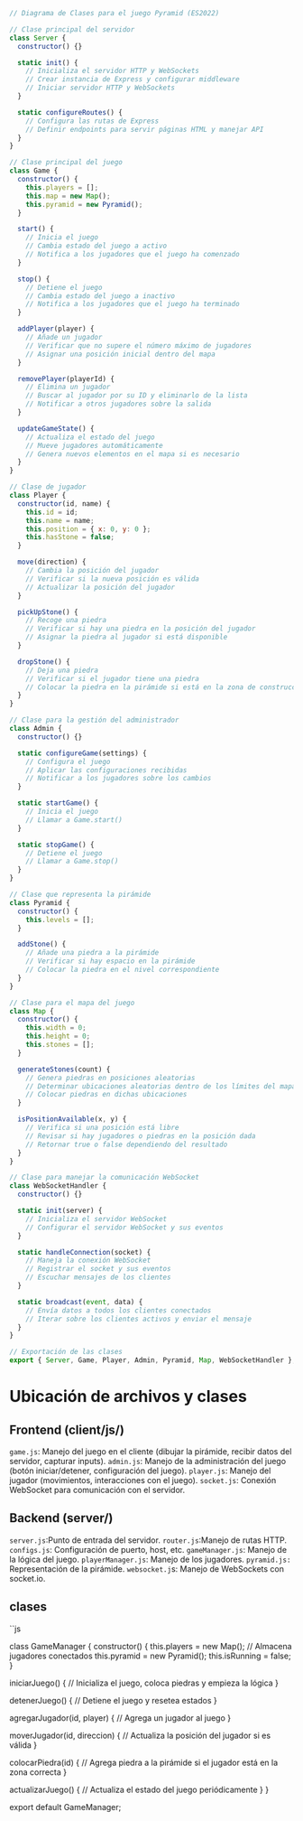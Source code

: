 ```js



// Diagrama de Clases para el juego Pyramid (ES2022)

// Clase principal del servidor
class Server {
  constructor() {}

  static init() {
    // Inicializa el servidor HTTP y WebSockets
    // Crear instancia de Express y configurar middleware
    // Iniciar servidor HTTP y WebSockets
  }

  static configureRoutes() {
    // Configura las rutas de Express
    // Definir endpoints para servir páginas HTML y manejar API
  }
}

// Clase principal del juego
class Game {
  constructor() {
    this.players = [];
    this.map = new Map();
    this.pyramid = new Pyramid();
  }

  start() {
    // Inicia el juego
    // Cambia estado del juego a activo
    // Notifica a los jugadores que el juego ha comenzado
  }

  stop() {
    // Detiene el juego
    // Cambia estado del juego a inactivo
    // Notifica a los jugadores que el juego ha terminado
  }

  addPlayer(player) {
    // Añade un jugador
    // Verificar que no supere el número máximo de jugadores
    // Asignar una posición inicial dentro del mapa
  }

  removePlayer(playerId) {
    // Elimina un jugador
    // Buscar al jugador por su ID y eliminarlo de la lista
    // Notificar a otros jugadores sobre la salida
  }

  updateGameState() {
    // Actualiza el estado del juego
    // Mueve jugadores automáticamente
    // Genera nuevos elementos en el mapa si es necesario
  }
}

// Clase de jugador
class Player {
  constructor(id, name) {
    this.id = id;
    this.name = name;
    this.position = { x: 0, y: 0 };
    this.hasStone = false;
  }

  move(direction) {
    // Cambia la posición del jugador
    // Verificar si la nueva posición es válida
    // Actualizar la posición del jugador
  }

  pickUpStone() {
    // Recoge una piedra
    // Verificar si hay una piedra en la posición del jugador
    // Asignar la piedra al jugador si está disponible
  }

  dropStone() {
    // Deja una piedra
    // Verificar si el jugador tiene una piedra
    // Colocar la piedra en la pirámide si está en la zona de construcción
  }
}

// Clase para la gestión del administrador
class Admin {
  constructor() {}

  static configureGame(settings) {
    // Configura el juego
    // Aplicar las configuraciones recibidas
    // Notificar a los jugadores sobre los cambios
  }

  static startGame() {
    // Inicia el juego
    // Llamar a Game.start()
  }

  static stopGame() {
    // Detiene el juego
    // Llamar a Game.stop()
  }
}

// Clase que representa la pirámide
class Pyramid {
  constructor() {
    this.levels = [];
  }

  addStone() {
    // Añade una piedra a la pirámide
    // Verificar si hay espacio en la pirámide
    // Colocar la piedra en el nivel correspondiente
  }
}

// Clase para el mapa del juego
class Map {
  constructor() {
    this.width = 0;
    this.height = 0;
    this.stones = [];
  }

  generateStones(count) {
    // Genera piedras en posiciones aleatorias
    // Determinar ubicaciones aleatorias dentro de los límites del mapa
    // Colocar piedras en dichas ubicaciones
  }

  isPositionAvailable(x, y) {
    // Verifica si una posición está libre
    // Revisar si hay jugadores o piedras en la posición dada
    // Retornar true o false dependiendo del resultado
  }
}

// Clase para manejar la comunicación WebSocket
class WebSocketHandler {
  constructor() {}

  static init(server) {
    // Inicializa el servidor WebSocket
    // Configurar el servidor WebSocket y sus eventos
  }

  static handleConnection(socket) {
    // Maneja la conexión WebSocket
    // Registrar el socket y sus eventos
    // Escuchar mensajes de los clientes
  }

  static broadcast(event, data) {
    // Envía datos a todos los clientes conectados
    // Iterar sobre los clientes activos y enviar el mensaje
  }
}

// Exportación de las clases
export { Server, Game, Player, Admin, Pyramid, Map, WebSocketHandler };

```

# Ubicación de archivos y clases
## Frontend (client/js/)

`game.js`: Manejo del juego en el cliente (dibujar la pirámide, recibir datos del servidor, capturar inputs).
`admin.js`: Manejo de la administración del juego (botón iniciar/detener, configuración del juego).
`player.js`: Manejo del jugador (movimientos, interacciones con el juego).
`socket.js`: Conexión WebSocket para comunicación con el servidor.

## Backend (server/)
`server.js`:Punto de entrada del servidor.
`router.js`:Manejo de rutas HTTP.
`configs.js`: Configuración de puerto, host, etc.
`gameManager.js`: Manejo de la lógica del juego.
`playerManager.js`: Manejo de los jugadores.
`pyramid.js:` Representación de la pirámide.
`websocket.j`s: Manejo de WebSockets con socket.io.

## clases

``js

class GameManager {
  constructor() {
    this.players = new Map(); // Almacena jugadores conectados
    this.pyramid = new Pyramid();
    this.isRunning = false;
  }

  iniciarJuego() {
    // Inicializa el juego, coloca piedras y empieza la lógica
  }

  detenerJuego() {
    // Detiene el juego y resetea estados
  }

  agregarJugador(id, player) {
    // Agrega un jugador al juego
  }

  moverJugador(id, direccion) {
    // Actualiza la posición del jugador si es válida
  }

  colocarPiedra(id) {
    // Agrega piedra a la pirámide si el jugador está en la zona correcta
  }

  actualizarJuego() {
    // Actualiza el estado del juego periódicamente
  }
}

export default GameManager;

```
